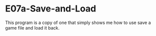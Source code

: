 # E07a-Save-and-Load    

This program is a copy of one that simply shows me how to use save a game file and load it back.